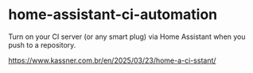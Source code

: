 # home-assistant-ci-automation

Turn on your CI server (or any smart plug) via Home Assistant when you push to a repository.

https://www.kassner.com.br/en/2025/03/23/home-a-ci-sstant/
